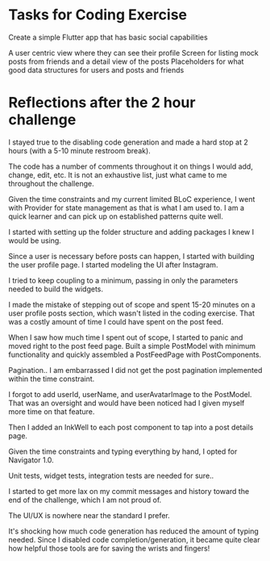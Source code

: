 # Tasks for Coding Exercise

Create a simple Flutter app that has basic social capabilities

A user centric view where they can see their profile
Screen for listing mock posts from friends and a detail view of the posts
Placeholders for what good data structures for users and posts and friends

# Reflections after the 2 hour challenge

I stayed true to the disabling code generation and made a hard stop at 2 hours (with a 5-10 minute restroom break).

The code has a number of comments throughout it on things I would add, change, edit, etc. It is not an exhaustive list, just what came to me throughout the challenge.

Given the time constraints and my current limited BLoC experience, I went with Provider for state management as that is what I am used to. I am a quick learner and can pick up on established patterns quite well.

I started with setting up the folder structure and adding packages I knew I would be using.

Since a user is necessary before posts can happen, I started with building the user profile page. I started modeling the UI after Instagram.

I tried to keep coupling to a minimum, passing in only the parameters needed to build the widgets.

I made the mistake of stepping out of scope and spent 15-20 minutes on a user profile posts section, which wasn't listed in the coding exercise. That was a costly amount of time I could have spent on the post feed.

When I saw how much time I spent out of scope, I started to panic and moved right to the post feed page. Built a simple PostModel with minimum functionality and quickly assembled a PostFeedPage with PostComponents.

Pagination.. I am embarrassed I did not get the post pagination implemented within the time constraint.

I forgot to add userId, userName, and userAvatarImage to the PostModel. That was an oversight and would have been noticed had I given myself more time on that feature.

Then I added an InkWell to each post component to tap into a post details page.

Given the time constraints and typing everything by hand, I opted for Navigator 1.0.

Unit tests, widget tests, integration tests are needed for sure..

I started to get more lax on my commit messages and history toward the end of the challenge, which I am not proud of.

The UI/UX is nowhere near the standard I prefer.

It's shocking how much code generation has reduced the amount of typing needed. Since I disabled code completion/generation, it became quite clear how helpful those tools are for saving the wrists and fingers!
